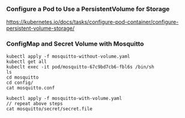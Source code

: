 
### Configure a Pod to Use a PersistentVolume for Storage

https://kubernetes.io/docs/tasks/configure-pod-container/configure-persistent-volume-storage/

### ConfigMap and Secret Volume with Mosquitto

    kubectl apply -f mosquitto-without-volume.yaml  
    kubectl get all  
    kubeclt exec -it pod/mosquitto-67c9bd7cb6-fbl6s /bin/sh  
    ls  
    cd mosquitto  
    cd config/  
    cat mosquitto.conf
    
    kubectl apply -f mosquitto-with-volume.yaml
    // repeat above steps
    cat mosquitto/secret/secret.file
    
